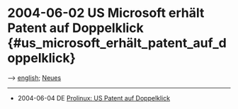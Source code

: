 # 2004-06-02 US Microsoft erhält Patent auf Doppelklick {#us_microsoft_erhält_patent_auf_doppelklick}

\--\> [ english](Microsoft040602En "wikilink"); [
Neues](SwpatcninoDe "wikilink")

------------------------------------------------------------------------

-   2004-06-04 DE [Prolinux: US Patent auf
    Doppelklick](http://www.pro-linux.de/news/2004/6880.html "wikilink")

